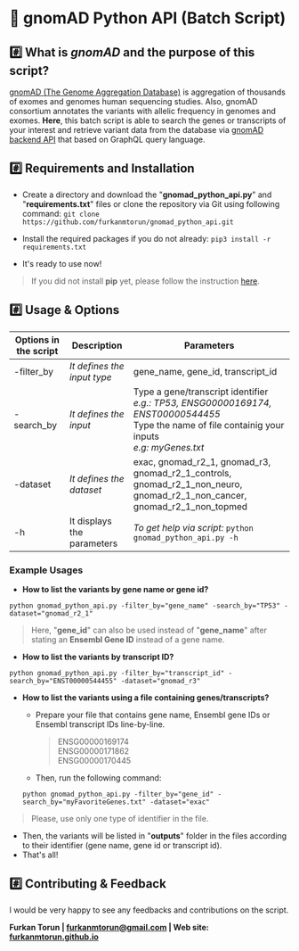 # 🧬 gnomAD Python API (Batch Script)

## :hash: What is *gnomAD* and the purpose of this script?
[gnomAD (The Genome Aggregation Database)](http://gnomad.broadinstitute.org/) is aggregation of thousands of exomes and genomes human sequencing studies. Also, gnomAD consortium annotates the variants with allelic frequency in genomes and exomes.
**Here**, this batch script is able to search the genes or transcripts of your interest and retrieve variant data from the database via [gnomAD backend API](https://gnomad.broadinstitute.org/api) that based on GraphQL query language.

## :hash: Requirements and Installation
 - Create a directory and download the "**gnomad_python_api.py**" and "**requirements.txt**" files or clone the repository via Git using following command:
 `git clone https://github.com/furkanmtorun/gnomad_python_api.git`

 - Install the required packages if you do not already:
` pip3 install -r requirements.txt `

- It's ready to use now! 

> If you did not install **pip** yet, please follow the instruction [here](https://pip.pypa.io/en/stable/installing/).

## :hash: Usage & Options
| Options in the script | Description | Parameters |
|--|--|--|
| -filter_by | *It defines the input type* |gene_name, gene_id, transcript_id |
| -search_by | *It defines the input* | Type a gene/transcript identifier <br> *e.g.: TP53, ENSG00000169174, ENST00000544455* <br> Type the name of file containig your inputs <br> *e.g: myGenes.txt*
| -dataset | *It defines the dataset* | exac, gnomad_r2_1, gnomad_r3, gnomad_r2_1_controls, gnomad_r2_1_non_neuro, gnomad_r2_1_non_cancer, gnomad_r2_1_non_topmed
| -h | It displays the parameters | *To get help via script:* `python gnomad_python_api.py -h`

### Example Usages
- **How to list the variants by gene name or gene id?**

`python gnomad_python_api.py -filter_by="gene_name" -search_by="TP53" -dataset="gnomad_r2_1"`

> Here,  "**gene_id**" can also be used instead of "**gene_name**" after stating an **Ensembl Gene ID** instead of a gene name.

- **How to list the variants by transcript ID?**

`python gnomad_python_api.py -filter_by="transcript_id" -search_by="ENST00000544455" -dataset="gnomad_r3"`

- **How to list the variants using a file containing genes/transcripts?**

  - Prepare your file that contains gene name, Ensembl gene IDs or Ensembl transcript IDs line-by-line. 
	> ENSG00000169174 <br> ENSG00000171862  <br> ENSG00000170445

  - Then, run the following command:
  
  `python gnomad_python_api.py -filter_by="gene_id" -search_by="myFavoriteGenes.txt" -dataset="exac"`

> Please, use only one type of identifier in the file.

- Then, the variants will be listed in "**outputs**" folder in the files according to their identifier (gene name, gene id or transcript id).  
-  That's all!

## :hash: Contributing & Feedback
I would be very happy to see any feedbacks and contributions on the script.

**Furkan Torun |  [furkanmtorun@gmail.com](mailto:furkanmtorun@gmail.com) | Web site: [furkanmtorun.github.io](https://furkanmtorun.github.io/)**



